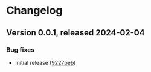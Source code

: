 # Changelog

## Version 0.0.1, released 2024-02-04


### Bug fixes

* Initial release ([9227beb](https://github.com/HaakonSvane/troji/commit/9227bebb85d68776fcbcc7bf603fdb5f97d6e8d2))
